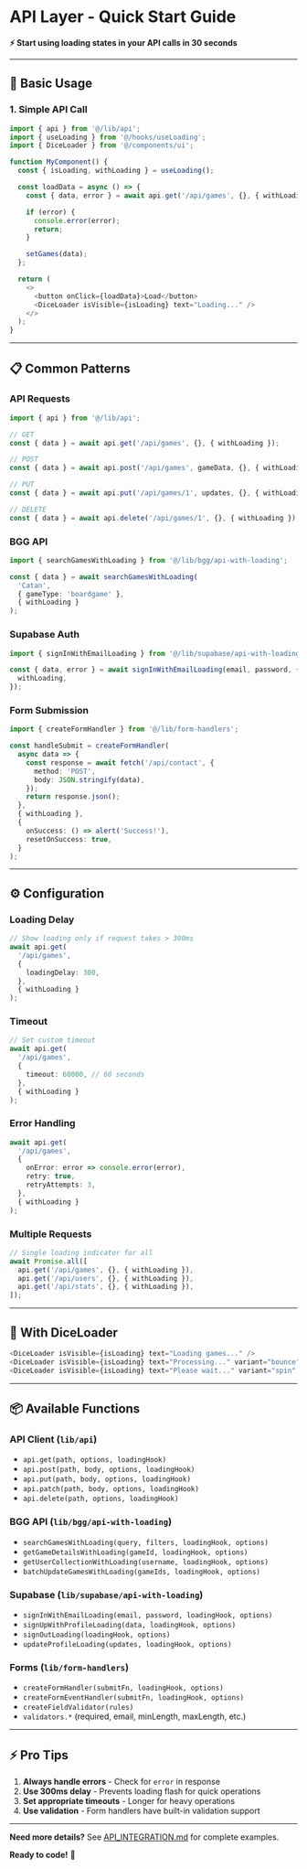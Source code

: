# API Layer - Quick Start Guide

**⚡ Start using loading states in your API calls in 30 seconds**

---

## 🚀 Basic Usage

### 1. Simple API Call

```typescript
import { api } from '@/lib/api';
import { useLoading } from '@/hooks/useLoading';
import { DiceLoader } from '@/components/ui';

function MyComponent() {
  const { isLoading, withLoading } = useLoading();

  const loadData = async () => {
    const { data, error } = await api.get('/api/games', {}, { withLoading });

    if (error) {
      console.error(error);
      return;
    }

    setGames(data);
  };

  return (
    <>
      <button onClick={loadData}>Load</button>
      <DiceLoader isVisible={isLoading} text="Loading..." />
    </>
  );
}
```

---

## 📋 Common Patterns

### API Requests

```typescript
import { api } from '@/lib/api';

// GET
const { data } = await api.get('/api/games', {}, { withLoading });

// POST
const { data } = await api.post('/api/games', gameData, {}, { withLoading });

// PUT
const { data } = await api.put('/api/games/1', updates, {}, { withLoading });

// DELETE
const { data } = await api.delete('/api/games/1', {}, { withLoading });
```

### BGG API

```typescript
import { searchGamesWithLoading } from '@/lib/bgg/api-with-loading';

const { data } = await searchGamesWithLoading(
  'Catan',
  { gameType: 'boardgame' },
  { withLoading }
);
```

### Supabase Auth

```typescript
import { signInWithEmailLoading } from '@/lib/supabase/api-with-loading';

const { data, error } = await signInWithEmailLoading(email, password, {
  withLoading,
});
```

### Form Submission

```typescript
import { createFormHandler } from '@/lib/form-handlers';

const handleSubmit = createFormHandler(
  async data => {
    const response = await fetch('/api/contact', {
      method: 'POST',
      body: JSON.stringify(data),
    });
    return response.json();
  },
  { withLoading },
  {
    onSuccess: () => alert('Success!'),
    resetOnSuccess: true,
  }
);
```

---

## ⚙️ Configuration

### Loading Delay

```typescript
// Show loading only if request takes > 300ms
await api.get(
  '/api/games',
  {
    loadingDelay: 300,
  },
  { withLoading }
);
```

### Timeout

```typescript
// Set custom timeout
await api.get(
  '/api/games',
  {
    timeout: 60000, // 60 seconds
  },
  { withLoading }
);
```

### Error Handling

```typescript
await api.get(
  '/api/games',
  {
    onError: error => console.error(error),
    retry: true,
    retryAttempts: 3,
  },
  { withLoading }
);
```

### Multiple Requests

```typescript
// Single loading indicator for all
await Promise.all([
  api.get('/api/games', {}, { withLoading }),
  api.get('/api/users', {}, { withLoading }),
  api.get('/api/stats', {}, { withLoading }),
]);
```

---

## 🎨 With DiceLoader

```typescript
<DiceLoader isVisible={isLoading} text="Loading games..." />
<DiceLoader isVisible={isLoading} text="Processing..." variant="bounce" />
<DiceLoader isVisible={isLoading} text="Please wait..." variant="spin" />
```

---

## 📦 Available Functions

### API Client (`lib/api`)

- `api.get(path, options, loadingHook)`
- `api.post(path, body, options, loadingHook)`
- `api.put(path, body, options, loadingHook)`
- `api.patch(path, body, options, loadingHook)`
- `api.delete(path, options, loadingHook)`

### BGG API (`lib/bgg/api-with-loading`)

- `searchGamesWithLoading(query, filters, loadingHook, options)`
- `getGameDetailsWithLoading(gameId, loadingHook, options)`
- `getUserCollectionWithLoading(username, loadingHook, options)`
- `batchUpdateGamesWithLoading(gameIds, loadingHook, options)`

### Supabase (`lib/supabase/api-with-loading`)

- `signInWithEmailLoading(email, password, loadingHook, options)`
- `signUpWithProfileLoading(data, loadingHook, options)`
- `signOutLoading(loadingHook, options)`
- `updateProfileLoading(updates, loadingHook, options)`

### Forms (`lib/form-handlers`)

- `createFormHandler(submitFn, loadingHook, options)`
- `createFormEventHandler(submitFn, loadingHook, options)`
- `createFieldValidator(rules)`
- `validators.*` (required, email, minLength, maxLength, etc.)

---

## ⚡ Pro Tips

1. **Always handle errors** - Check for `error` in response
2. **Use 300ms delay** - Prevents loading flash for quick operations
3. **Set appropriate timeouts** - Longer for heavy operations
4. **Use validation** - Form handlers have built-in validation support

---

**Need more details?** See [API_INTEGRATION.md](./API_INTEGRATION.md) for complete examples.

**Ready to code!** 🎉
